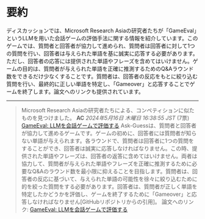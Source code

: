 # 要約 
ディスカッションでは、Microsoft Research Asiaの研究者たちが「GameEval」というLLMを用いた会話ゲームの評価手法に関する情報を紹介しています。このゲームでは、質問者と回答者が協力して進められ、質問者は回答者に対して1つの質問を行い、回答者は与えられた単語を基に誠実に応答する必要があります。ただし、回答者の応答には提供された単語やフレーズを含めてはいけません。ゲームの目的は、質問者が与えられた単語を正確に推測するためのQ&Aラウンド数をできるだけ少なくすることです。質問者は、回答者の反応をもとに絞り込む質問を行い、最終的に正しい単語を特定し、「Gameover」と応答することでゲームを終了します。論文へのリンクも提供されています。

---
> Microsoft Research Asiaの研究者たちによる、コンペティションに似たものを見つけました。
**AC** *2024年5月16日 木曜日 16:38:55 JST* (7票)
[GameEval: LLMを会話ゲームで評価する](https://github.com/jordddan/GameEval)
Ask-Guessは、質問者と回答者が協力して進めるゲームです。ゲームの初めに、回答者には質問者が知らない単語が与えられます。各ラウンドで、質問者は回答者に1つの質問をすることができ、回答者は誠実に応答しなければなりません。この時、提供された単語やフレーズは、回答者の返答に含めてはいけません。両者は協力して、質問者が与えられた単語やフレーズを正確に推測するために必要なQ&Aのラウンド数を最小限に抑えることを目指します。質問者は、回答者の反応に基づいて、与えられた単語の可能性を徐々に絞り込むために的を絞った質問をする必要があります。回答者は、質問者が正しく単語を特定したかどうかを評価し、ゲームを終了するために「Gameover」と応答しなければなりません[GitHubリポジトリからの引用]。
論文へのリンク: [GameEval: LLMを会話ゲームで評価する](https://arxiv.org/pdf/2308.10032v1)
